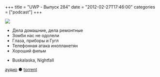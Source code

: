 +++
title = "UWP - Выпуск 284"
date = "2012-02-27T17:46:00"
categories = ["podcast"]
+++

![](https://podcast.umputun.com/images/uwp/uwp284.jpg)




- Дела домашние, дела ремонтные
- Зомби нас не одолели
- Глаза, приборы и Гугл
- Телефонная атака инопланетян
- Хороший фильм

* Buskalaska, Nightfall

[аудио](https://podcast.umputun.com/media/ump_podcast284.mp3) ● [torrent](http://archive.rucast.net/uwp/media/ump_podcast284.mp3.torrent)


<audio src="https://podcast.umputun.com/media/ump_podcast284.mp3" preload="none">